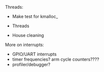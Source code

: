  Threads:
 - Make test for kmalloc_
 - Threads
 
 
 - House cleaning 
  
More on interrupts:
 - GPIO/UART interrupts
 - timer frequencies? arm cycle counters????
 - profiler/debugger?
